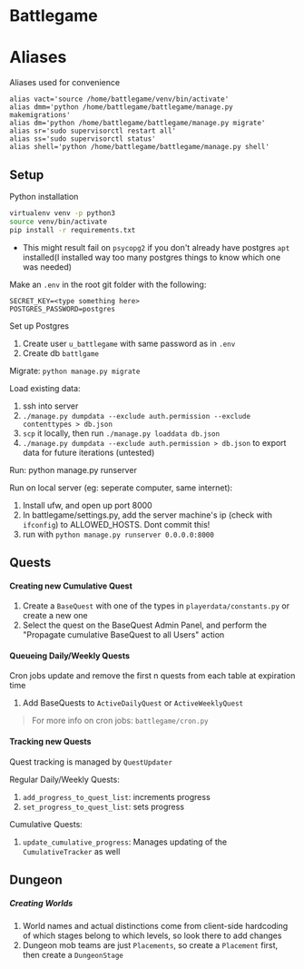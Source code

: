 # Battlegame
# Aliases
Aliases used for convenience
```
alias vact='source /home/battlegame/venv/bin/activate'                                                                             alias dmm='python /home/battlegame/battlegame/manage.py makemigrations'                                                           alias dm='python /home/battlegame/battlegame/manage.py migrate'                                                                   alias sr='sudo supervisorctl restart all'                                                                                         alias ss='sudo supervisorctl status'                                                                                               alias shell='python /home/battlegame/battlegame/manage.py shell'
```
## Setup

Python installation
```bash
virtualenv venv -p python3
source venv/bin/activate
pip install -r requirements.txt
```
* This might result fail on `psycopg2` if you don't already have postgres `apt` installed(I installed way too many postgres things to know which one was needed)

Make an `.env` in the root git folder with the following:
```
SECRET_KEY=<type something here>
POSTGRES_PASSWORD=postgres
```

Set up Postgres

1. Create user `u_battlegame` with same password as in `.env`
1. Create db `battlgame`


Migrate:
`python manage.py migrate`

Load existing data:
1. ssh into server
1. `./manage.py dumpdata --exclude auth.permission --exclude contenttypes > db.json`
1. `scp` it locally, then run `./manage.py loaddata db.json`
1. `./manage.py dumpdata --exclude auth.permission > db.json` to export data for future iterations (untested)

Run:
python manage.py runserver

Run on local server (eg: seperate computer, same internet):
1. Install ufw, and open up port 8000
1. In battlegame/settings.py, add the server machine's ip (check with `ifconfig`) to ALLOWED_HOSTS. Dont commit this!
1. run with `python manage.py runserver 0.0.0.0:8000`

## Quests
#### Creating new Cumulative Quest
1. Create a `BaseQuest` with one of the types in `playerdata/constants.py` or create a new one
1. Select the quest on the BaseQuest Admin Panel, and perform the
"Propagate cumulative BaseQuest to all Users" action

#### Queueing Daily/Weekly Quests
Cron jobs update and remove the first n quests from each table at expiration time
1. Add BaseQuests to `ActiveDailyQuest` or `ActiveWeeklyQuest`

> For more info on cron jobs: `battlegame/cron.py`

#### Tracking new Quests
Quest tracking is managed by `QuestUpdater`

Regular Daily/Weekly Quests:
1. `add_progress_to_quest_list`: increments progress
1. `set_progress_to_quest_list`: sets progress

Cumulative Quests:
1. `update_cumulative_progress`: Manages updating of the `CumulativeTracker` as well


## Dungeon
##### Creating Worlds
1. World names and actual distinctions come from client-side hardcoding of which stages
belong to which levels, so look there to add changes
1. Dungeon mob teams are just `Placements`, so create a `Placement` first, then create a `DungeonStage`
